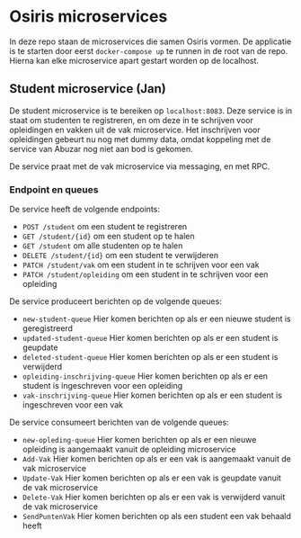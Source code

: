 # Osiris microservices
In deze repo staan de microservices die samen Osiris vormen.
De applicatie is te starten door eerst `docker-compose up`  te runnen in de root van de repo.
Hierna kan elke microservice apart gestart worden op de localhost.

## Student microservice (Jan)
De student microservice is te bereiken op `localhost:8083`.
Deze service is in staat om studenten te registreren, en om deze in te schrijven voor opleidingen en vakken uit de vak microservice.
Het inschrijven voor opleidingen gebeurt nu nog met dummy data, omdat koppeling met de service van Abuzar nog niet aan bod is gekomen.

De service praat met de vak microservice via messaging, en met RPC.

### Endpoint en queues
De service heeft de volgende endpoints:
- `POST /student` om een student te registreren
- `GET /student/{id}` om een student op te halen
- `GET /student` om alle studenten op te halen
- `DELETE /student/{id}` om een student te verwijderen
- `PATCH /student/vak` om een student in te schrijven voor een vak
- `PATCH /student/opleiding` om een student in te schrijven voor een opleiding

De service produceert berichten op de volgende queues:
- `new-student-queue` Hier komen berichten op als er een nieuwe student is geregistreerd
- `updated-student-queue` Hier komen berichten op als er een student is geupdate
- `deleted-student-queue` Hier komen berichten op als er een student is verwijderd
- `opleiding-inschrijving-queue` Hier komen berichten op als er een student is ingeschreven voor een opleiding
- `vak-inschrijving-queue` Hier komen berichten op als er een student is ingeschreven voor een vak

De service consumeert berichten van de volgende queues:
- `new-opleding-queue` Hier komen berichten op als er een nieuwe opleiding is aangemaakt vanuit de opleiding microservice
- `Add-Vak` Hier komen berichten op als er een vak is aangemaakt vanuit de vak microservice
- `Update-Vak` Hier komen berichten op als er een vak is geupdate vanuit de vak microservice
- `Delete-Vak` Hier komen berichten op als er een vak is verwijderd vanuit de vak microservice
- `SendPuntenVak` Hier komen berichten op als een student een vak behaald heeft



